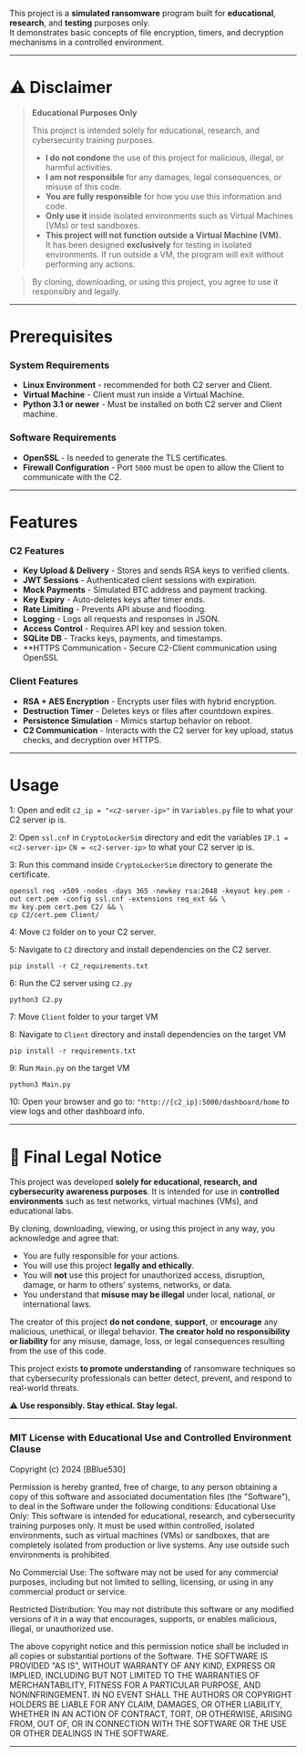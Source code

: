 This project is a **simulated ransomware** program built for **educational**, **research**, and **testing** purposes only.  
It demonstrates basic concepts of file encryption, timers, and decryption mechanisms in a controlled environment.

---

# ⚠️ Disclaimer

> **Educational Purposes Only**  
>  
> This project is intended solely for educational, research, and cybersecurity training purposes.  
>  
> - **I do not condone** the use of this project for malicious, illegal, or harmful activities.
> - **I am not responsible** for any damages, legal consequences, or misuse of this code.
> - **You are fully responsible** for how you use this information and code.
> - **Only use it** inside isolated environments such as Virtual Machines (VMs) or test sandboxes.
> - **This project will not function outside a Virtual Machine (VM).**  
>   It has been designed **exclusively** for testing in isolated environments. If run outside a VM, the program will exit without performing any actions.

> By cloning, downloading, or using this project, you agree to use it responsibly and legally.

---
# Prerequisites

### System Requirements
- **Linux Environment** - recommended for both C2 server and Client.
- **Virtual Machine** - Client must run inside a Virtual Machine.
- **Python 3.1 or newer** - Must be installed on both C2 server and Client machine.

### Software Requirements
- **OpenSSL** - Is needed to generate the TLS certificates.
- **Firewall Configuration** - Port `5000` must be open to allow the Client to communicate with the C2.

---
# Features

### C2 Features
- **Key Upload & Delivery** - Stores and sends RSA keys to verified clients.
- **JWT Sessions** - Authenticated client sessions with expiration.
- **Mock Payments** - Simulated BTC address and payment tracking.
- **Key Expiry** - Auto-deletes keys after timer ends.
- **Rate Limiting** - Prevents API abuse and flooding.
- **Logging** - Logs all requests and responses in JSON.
- **Access Control** - Requires API key and session token.
- **SQLite DB** - Tracks keys, payments, and timestamps.
- **HTTPS Communication - Secure C2-Client communication using OpenSSL

### Client Features
- **RSA + AES Encryption** - Encrypts user files with hybrid encryption.
- **Destruction Timer** - Deletes keys or files after countdown expires.
- **Persistence Simulation** - Mimics startup behavior on reboot.
- **C2 Communication** - Interacts with the C2 server for key upload, status checks, and decryption over HTTPS.

---
# Usage

1: Open and edit `c2_ip = "<c2-server-ip>"` in `Variables.py` file to what your C2 server ip is.

2: Open `ssl.cnf` in `CryptoLockerSim` directory and edit the variables `IP.1 = <c2-server-ip>` `CN = <c2-server-ip>` to what your C2 server ip is.

3: Run this command inside `CryptoLockerSim` directory to generate the certificate.
```
openssl req -x509 -nodes -days 365 -newkey rsa:2048 -keyout key.pem -out cert.pem -config ssl.cnf -extensions req_ext && \
mv key.pem cert.pem C2/ && \
cp C2/cert.pem Client/
```

4: Move `C2` folder on to your C2 server.

5: Navigate to `C2` directory and install dependencies on the C2 server.
```
pip install -r C2_requirements.txt
```

6: Run the C2 server using `C2.py`
```
python3 C2.py
```

7: Move `Client` folder to your target VM

8: Navigate to `Client` directory and install dependencies on the target VM
```
pip install -r requirements.txt
```

9: Run `Main.py` on the target VM
```
python3 Main.py
```

10: Open your browser and go to: `"http://{c2_ip}:5000/dashboard/home` to view logs and other dashboard info.


---

# 📜 Final Legal Notice

 This project was developed **solely for educational, research, and cybersecurity awareness purposes**.
 It is intended for use in **controlled environments** such as test networks, virtual machines (VMs), and educational labs.

 By cloning, downloading, viewing, or using this project in any way, you acknowledge and agree that:
 - You are fully responsible for your actions.
 - You will use this project **legally and ethically**.
 - You will **not** use this project for unauthorized access, disruption, damage, or harm to others' systems, networks, or data.
 - You understand that **misuse may be illegal** under local, national, or international laws.

 The creator of this project **do not condone**, **support**, or **encourage** any malicious, unethical, or illegal behavior.
 **The creator hold no responsibility or liability** for any misuse, damage, loss, or legal consequences resulting from the use of this code.

 This project exists **to promote understanding** of ransomware techniques so that cybersecurity professionals can better detect, prevent, and respond to real-world threats.

 ⚠️ **Use responsibly. Stay ethical. Stay legal.**

---

### MIT License with Educational Use and Controlled Environment Clause
Copyright (c) 2024 [BBlue530]

Permission is hereby granted, free of charge, to any person obtaining a copy of this software and associated documentation files (the "Software"), to deal in the Software under the following conditions:
Educational Use Only:
This software is intended for educational, research, and cybersecurity training purposes only. It must be used within controlled, isolated environments, such as virtual machines (VMs) or sandboxes, that are completely isolated from production or live systems. Any use outside such environments is prohibited.

No Commercial Use:
The software may not be used for any commercial purposes, including but not limited to selling, licensing, or using in any commercial product or service.

Restricted Distribution:
You may not distribute this software or any modified versions of it in a way that encourages, supports, or enables malicious, illegal, or unauthorized use.

The above copyright notice and this permission notice shall be included in all copies or substantial portions of the Software.
THE SOFTWARE IS PROVIDED "AS IS", WITHOUT WARRANTY OF ANY KIND, EXPRESS OR IMPLIED, INCLUDING BUT NOT LIMITED TO THE WARRANTIES OF MERCHANTABILITY, FITNESS FOR A PARTICULAR PURPOSE, AND NONINFRINGEMENT. IN NO EVENT SHALL THE AUTHORS OR COPYRIGHT HOLDERS BE LIABLE FOR ANY CLAIM, DAMAGES, OR OTHER LIABILITY, WHETHER IN AN ACTION OF CONTRACT, TORT, OR OTHERWISE, ARISING FROM, OUT OF, OR IN CONNECTION WITH THE SOFTWARE OR THE USE OR OTHER DEALINGS IN THE SOFTWARE.


---
